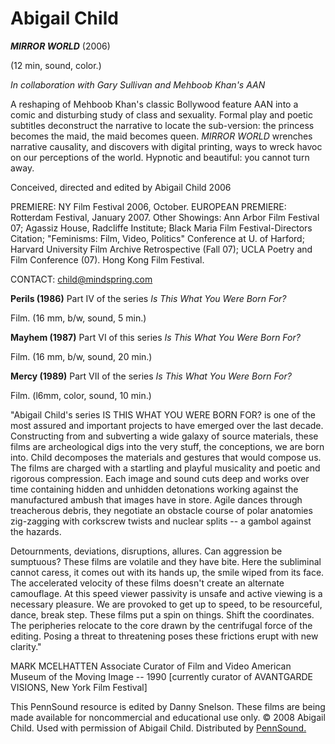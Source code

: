 Abigail Child
=============


***MIRROR WORLD*** (2006)

(12 min, sound, color.)

*In collaboration with Gary Sullivan and Mehboob Khan's AAN*

A reshaping of Mehboob Khan's classic Bollywood feature AAN into a comic
and disturbing study of class and sexuality. Formal play and poetic
subtitles deconstruct the narrative to locate the sub-version: the
princess becomes the maid, the maid becomes queen. *MIRROR WORLD* wrenches
narrative causality, and discovers with digital printing, ways to wreck
havoc on our perceptions of the world. Hypnotic and beautiful: you
cannot turn away.

Conceived, directed and edited by Abigail Child
2006

PREMIERE: NY Film Festival 2006, October. EUROPEAN PREMIERE: Rotterdam
Festival, January 2007. Other Showings: Ann Arbor Film Festival 07;
Agassiz House, Radcliffe Institute; Black Maria Film Festival-Directors
Citation; "Feminisms: Film, Video, Politics" Conference at U. of
Harford; Harvard University Film Archive Retrospective (Fall 07); UCLA
Poetry and Film Conference (07). Hong Kong Film Festival.

CONTACT: <child@mindspring.com>


**Perils (1986)**
Part IV of the series *Is This What You Were Born For?*

Film. (16 mm, b/w, sound, 5 min.)

**Mayhem (1987)**
Part VI of this series *Is This What You Were Born For?*

Film. (16 mm, b/w, sound, 20 min.)

**Mercy (1989)**
Part VII of the series *Is This What You Were Born For?*

Film. (l6mm, color, sound, 10 min.)

"Abigail Child's series IS THIS WHAT YOU WERE BORN FOR? is one of the
most assured and important projects to have emerged over the last
decade. Constructing from and subverting a wide galaxy of source
materials, these films are archeological digs into the very stuff, the
conceptions, we are born into. Child decomposes the materials and
gestures that would compose us. The films are charged with a startling
and playful musicality and poetic and rigorous compression. Each image
and sound cuts deep and works over time containing hidden and unhidden
detonations working against the manufactured ambush that images have in
store. Agile dances through treacherous debris, they negotiate an
obstacle course of polar anatomies zig-zagging with corkscrew twists and
nuclear splits -- a gambol against the hazards.

Detournments, deviations, disruptions, allures. Can aggression be
sumptuous? These films are volatile and they have bite. Here the
subliminal cannot caress, it comes out with its hands up, the smile
wiped from its face. The accelerated velocity of these films doesn't
create an alternate camouflage. At this speed viewer passivity is unsafe
and active viewing is a necessary pleasure. We are provoked to get up to
speed, to be resourceful, dance, break step. These films put a spin on
things. Shift the coordinates. The peripheries relocate to the core
drawn by the centrifugal force of the editing. Posing a threat to
threatening poses these frictions erupt with new clarity."

MARK MCELHATTEN Associate Curator of Film and Video American Museum of the
Moving Image -- 1990 \[currently curator of AVANTGARDE VISIONS, New York
Film Festival\]

This PennSound resource is edited by Danny Snelson.
These films are being made available for noncommercial and educational use only. © 2008 Abigail Child. Used with
permission of Abigail Child. Distributed by [PennSound.](../index.html)
